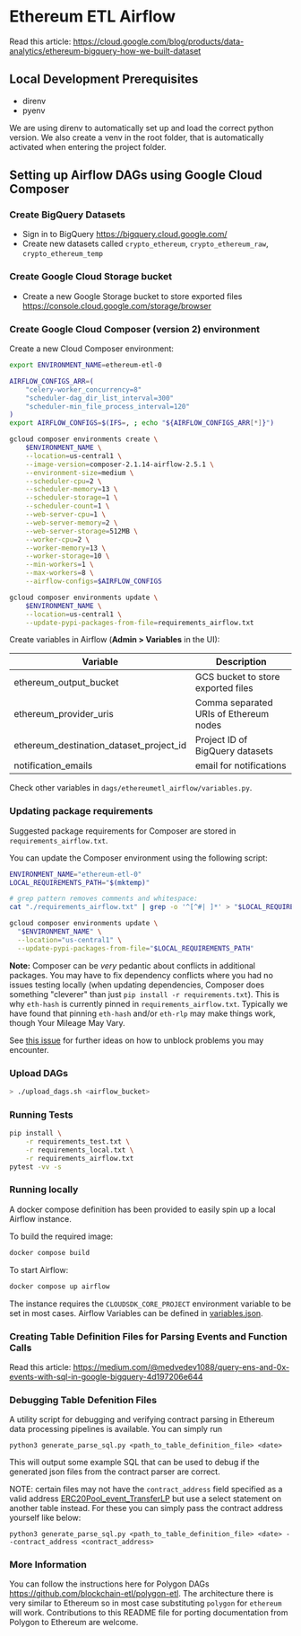 # Ethereum ETL Airflow

Read this article: https://cloud.google.com/blog/products/data-analytics/ethereum-bigquery-how-we-built-dataset

## Local Development Prerequisites

- direnv
- pyenv


We are using direnv to automatically set up and load the correct python version. We also create a venv in the root folder, 
that is automatically activated when entering the project folder.

## Setting up Airflow DAGs using Google Cloud Composer

### Create BigQuery Datasets

- Sign in to BigQuery https://bigquery.cloud.google.com/
- Create new datasets called `crypto_ethereum`, `crypto_ethereum_raw`, `crypto_ethereum_temp`

### Create Google Cloud Storage bucket

- Create a new Google Storage bucket to store exported files https://console.cloud.google.com/storage/browser

### Create Google Cloud Composer (version 2) environment

Create a new Cloud Composer environment:

```bash
export ENVIRONMENT_NAME=ethereum-etl-0

AIRFLOW_CONFIGS_ARR=(
    "celery-worker_concurrency=8"
    "scheduler-dag_dir_list_interval=300"
    "scheduler-min_file_process_interval=120"
)
export AIRFLOW_CONFIGS=$(IFS=, ; echo "${AIRFLOW_CONFIGS_ARR[*]}")

gcloud composer environments create \
    $ENVIRONMENT_NAME \
    --location=us-central1 \
    --image-version=composer-2.1.14-airflow-2.5.1 \
    --environment-size=medium \
    --scheduler-cpu=2 \
    --scheduler-memory=13 \
    --scheduler-storage=1 \
    --scheduler-count=1 \
    --web-server-cpu=1 \
    --web-server-memory=2 \
    --web-server-storage=512MB \
    --worker-cpu=2 \
    --worker-memory=13 \
    --worker-storage=10 \
    --min-workers=1 \
    --max-workers=8 \
    --airflow-configs=$AIRFLOW_CONFIGS

gcloud composer environments update \
    $ENVIRONMENT_NAME \
    --location=us-central1 \
    --update-pypi-packages-from-file=requirements_airflow.txt
```

Create variables in Airflow (**Admin > Variables** in the UI):

| Variable                                | Description                             |
|-----------------------------------------|-----------------------------------------|
| ethereum_output_bucket                  | GCS bucket to store exported files      |
| ethereum_provider_uris                  | Comma separated URIs of Ethereum nodes  |
| ethereum_destination_dataset_project_id | Project ID of BigQuery datasets         |
| notification_emails                     | email for notifications                 |

Check other variables in `dags/ethereumetl_airflow/variables.py`.

### Updating package requirements
Suggested package requirements for Composer are stored in `requirements_airflow.txt`.

You can update the Composer environment using the following script:
```bash
ENVIRONMENT_NAME="ethereum-etl-0"
LOCAL_REQUIREMENTS_PATH="$(mktemp)"

# grep pattern removes comments and whitespace:
cat "./requirements_airflow.txt" | grep -o '^[^#| ]*' > "$LOCAL_REQUIREMENTS_PATH"

gcloud composer environments update \
  "$ENVIRONMENT_NAME" \
  --location="us-central1" \
  --update-pypi-packages-from-file="$LOCAL_REQUIREMENTS_PATH"
```

**Note:** Composer can be _very_ pedantic about conflicts in additional packages. You may have to fix dependency conflicts where you had no issues testing locally (when updating dependencies, Composer does something "cleverer" than just `pip install -r requirements.txt`). This is why `eth-hash` is currently pinned in `requirements_airflow.txt`. Typically we have found that pinning `eth-hash` and/or `eth-rlp` may make things work, though Your Mileage May Vary.

See [this issue](https://github.com/blockchain-etl/ethereum-etl-airflow/issues/481#issuecomment-1332878533) for further ideas on how to unblock problems you may encounter.

### Upload DAGs

```bash
> ./upload_dags.sh <airflow_bucket>
```

### Running Tests

```bash
pip install \
    -r requirements_test.txt \
    -r requirements_local.txt \
    -r requirements_airflow.txt
pytest -vv -s
```

### Running locally
A docker compose definition has been provided to easily spin up a local Airflow instance.

To build the required image:
```bash
docker compose build
```
To start Airflow:
```bash
docker compose up airflow
```

The instance requires the `CLOUDSDK_CORE_PROJECT` environment variable to be set in most cases. Airflow Variables can be defined in [variables.json](./docker/variables.json).

### Creating Table Definition Files for Parsing Events and Function Calls

Read this article: https://medium.com/@medvedev1088/query-ens-and-0x-events-with-sql-in-google-bigquery-4d197206e644

### Debugging Table Defenition Files

A utility script for debugging and verifying contract parsing in Ethereum data processing pipelines is available. You can simply run 

```
python3 generate_parse_sql.py <path_to_table_definition_file> <date>
```

This will output some example SQL that can be used to debug if the generated json files from the contract parser are correct. 

NOTE: certain files may not have the `contract_address` field specified as a valid address [ERC20Pool_event_TransferLP](dags/resources/stages/parse/table_definitions/ajna_v2/ERC20Pool_event_TransferLP.json) but use a select statement on another table instead. For these you can simply pass the contract address yourself like below:

```
python3 generate_parse_sql.py <path_to_table_definition_file> <date> --contract_address <contract_address>
```



### More Information

You can follow the instructions here for Polygon DAGs https://github.com/blockchain-etl/polygon-etl. The architecture
there is very similar to Ethereum so in most case substituting `polygon` for `ethereum` will work. Contributions 
to this README file for porting documentation from Polygon to Ethereum are welcome.

